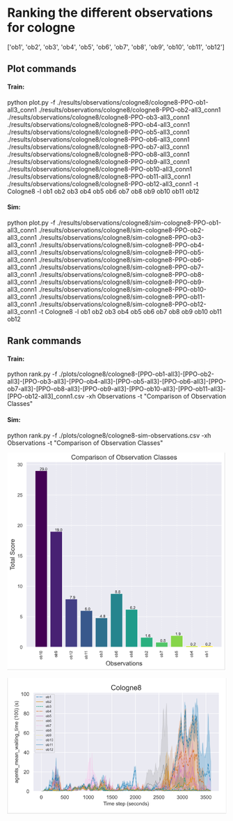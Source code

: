 # Ranking the different observations for cologne
['ob1', 'ob2', 'ob3', 'ob4', 'ob5', 'ob6', 'ob7', 'ob8', 'ob9', 'ob10', 'ob11', 'ob12']

## Plot commands
#### Train: 
python plot.py -f ./results/observations/cologne8/cologne8-PPO-ob1-all3_conn1 ./results/observations/cologne8/cologne8-PPO-ob2-all3_conn1 ./results/observations/cologne8/cologne8-PPO-ob3-all3_conn1 ./results/observations/cologne8/cologne8-PPO-ob4-all3_conn1 ./results/observations/cologne8/cologne8-PPO-ob5-all3_conn1 ./results/observations/cologne8/cologne8-PPO-ob6-all3_conn1 ./results/observations/cologne8/cologne8-PPO-ob7-all3_conn1 ./results/observations/cologne8/cologne8-PPO-ob8-all3_conn1 ./results/observations/cologne8/cologne8-PPO-ob9-all3_conn1 ./results/observations/cologne8/cologne8-PPO-ob10-all3_conn1 ./results/observations/cologne8/cologne8-PPO-ob11-all3_conn1 ./results/observations/cologne8/cologne8-PPO-ob12-all3_conn1 -t Cologne8 -l ob1 ob2 ob3 ob4 ob5 ob6 ob7 ob8 ob9 ob10 ob11 ob12

#### Sim:
python plot.py -f ./results/observations/cologne8/sim-cologne8-PPO-ob1-all3_conn1 ./results/observations/cologne8/sim-cologne8-PPO-ob2-all3_conn1 ./results/observations/cologne8/sim-cologne8-PPO-ob3-all3_conn1 ./results/observations/cologne8/sim-cologne8-PPO-ob4-all3_conn1 ./results/observations/cologne8/sim-cologne8-PPO-ob5-all3_conn1 ./results/observations/cologne8/sim-cologne8-PPO-ob6-all3_conn1 ./results/observations/cologne8/sim-cologne8-PPO-ob7-all3_conn1 ./results/observations/cologne8/sim-cologne8-PPO-ob8-all3_conn1 ./results/observations/cologne8/sim-cologne8-PPO-ob9-all3_conn1 ./results/observations/cologne8/sim-cologne8-PPO-ob10-all3_conn1 ./results/observations/cologne8/sim-cologne8-PPO-ob11-all3_conn1 ./results/observations/cologne8/sim-cologne8-PPO-ob12-all3_conn1 -t Cologne8 -l ob1 ob2 ob3 ob4 ob5 ob6 ob7 ob8 ob9 ob10 ob11 ob12

## Rank commands
#### Train: 
python rank.py -f ./plots/cologne8/cologne8-[PPO-ob1-all3]-[PPO-ob2-all3]-[PPO-ob3-all3]-[PPO-ob4-all3]-[PPO-ob5-all3]-[PPO-ob6-all3]-[PPO-ob7-all3]-[PPO-ob8-all3]-[PPO-ob9-all3]-[PPO-ob10-all3]-[PPO-ob11-all3]-[PPO-ob12-all3]_conn1.csv -xh Observations -t "Comparison of Observation Classes"

#### Sim:
python rank.py -f ./plots/cologne8/cologne8-sim-observations.csv -xh Observations -t "Comparison of Observation Classes"

![Alt text](image-1.png)

![Alt text](image.png)

